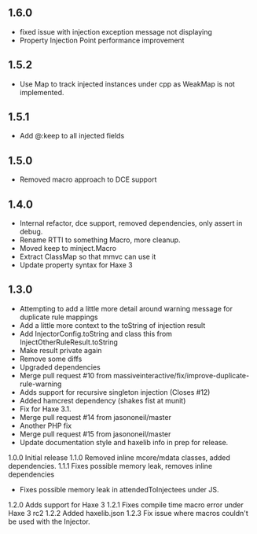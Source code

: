 ## 1.6.0

- fixed issue with injection exception message not displaying
- Property Injection Point performance improvement

## 1.5.2

- Use Map to track injected instances under cpp as WeakMap is not implemented.

## 1.5.1

- Add @:keep to all injected fields

## 1.5.0

- Removed macro approach to DCE support

## 1.4.0

- Internal refactor, dce support, removed dependencies, only assert in debug.
- Rename RTTI to something Macro, more cleanup.
- Moved keep to minject.Macro
- Extract ClassMap so that mmvc can use it
- Update property syntax for Haxe 3

## 1.3.0

- Attempting to add a little more detail around warning message for duplicate rule mappings
- Add a little more context to the toString of injection result
- Add InjectorConfig.toString and class this from InjectOtherRuleResult.toString
- Make result private again
- Remove some diffs
- Upgraded dependencies
- Merge pull request #10 from massiveinteractive/fix/improve-duplicate-rule-warning
- Adds support for recursive singleton injection (Closes #12)
- Added hamcrest dependency (shakes fist at munit)
- Fix for Haxe 3.1.
- Merge pull request #14 from jasononeil/master
- Another PHP fix
- Merge pull request #15 from jasononeil/master
- Update documentation style and haxelib info in prep for release.

1.0.0 Initial release
1.1.0 Removed inline mcore/mdata classes, added dependencies.
1.1.1 Fixes possible memory leak, removes inline dependencies

* Fixes possible memory leak in attendedToInjectees under JS.

1.2.0 Adds support for Haxe 3
1.2.1 Fixes compile time macro error under Haxe 3 rc2
1.2.2 Added haxelib.json
1.2.3 Fix issue where macros couldn't be used with the Injector.
